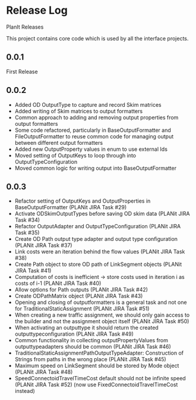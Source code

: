 # Release Log

PlanIt Releases

This project contains core code which is used by all the interface projects.

## 0.0.1

First Release

## 0.0.2

* Added OD OutputType to capture and record Skim matrices
* Added writing of Skim matrices to output formatters
* Common approach to adding and removing output properties from output formatters
* Some code refactored, particularly in BaseOutputFormatter and FileOutputFormatter to reuse common code for managing output between different output formatters
* Added new OutputProperty values in enum to use external Ids
* Moved setting of OutputKeys to loop through into OutputTypeConfiguration
* Moved common logic for writing output into BaseOutputFormatter

## 0.0.3

* Refactor setting of OutputKeys and OutputProperties in BaseOutputFormatter (PLANit JIRA Task #29)
* Activate ODSkimOutputTypes before saving OD skim data (PLANit JIRA Task #34)
* Refactor OutputAdapter and OutputTypeConfiguration (PLANit JIRA Task #35)
* Create OD Path output type adapter and output type configuration (PLANit JIRA Task #37)
* Link costs were an iteration behind the flow values (PLANit JIRA Task #38)
* Create Path object to store OD path of LinkSegment objects (PLANit JIRA Task #41)
* Computation of costs is inefficient -> store costs used in iteration i as costs of i-1 (PLANit JIRA Task #40)
* Allow options for Path outputs (PLANit JIRA Task #42)
* Create ODPathMatrix object (PLANit JIRA Task #43)
* Opening and closing of outputformatters is a general task and not one for TraditionalStaticAssignment (PLANit JIRA Task #51)
* When creating a new traffic assignment, we should only gain access to the builder and not the assignment object itself (PLANit JIRA Task #50)
* When activating an outputtype it should return the created outputtypeconfiguration (PLANit JIRA Task #49)
* Common functionality in collecting outputPropertyValues from outputtypeadapters should be common (PLANit JIRA Task #46)
* TraditionalStaticAssignmentPathOutputTypeAdapter: Construction of Strings from paths in the wrong place (PLANit JIRA Task #45)
* Maximum speed on LinkSegment should be stored by Mode object (PLANit JIRA Task #48)
* SpeedConnectoidTravelTimeCost default should not be infinite speed (PLANit JIRA Task #52) (now use FixedConnectoidTravelTimeCost instead)